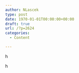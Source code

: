 ```yaml
---
author: NLascek
type: post
date: 1970-01-01T00:00:00+00:00
draft: true
url: /?p=2624
categories:
  - Content

---
```

h

h